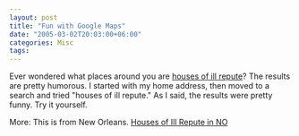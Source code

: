 ```yaml
---
layout: post
title: "Fun with Google Maps"
date: "2005-03-02T20:03:00+06:00"
categories: Misc 
tags: 
---
```


Ever wondered what places around you are <a href="http://maps.google.com/maps?q=houses%20of%20ill%20repute&spn=0.220215%2C0.467004&sll=30.218018%2C-92.023618&sspn=0.055054%2C0.116751">houses of ill repute</a>? The results are pretty humorous. I started with my home address, then moved to a search and tried "houses of ill repute." As I said, the results were pretty funny. Try it yourself.

More: This is from New Orleans. <a href="http://maps.google.com/maps?q=houses%20of%20ill%20repute&spn=0.220215%2C0.467004&sll=30.218018%2C-92.023618&sspn=0.055054%2C0.116751">Houses of Ill Repute in NO</a>